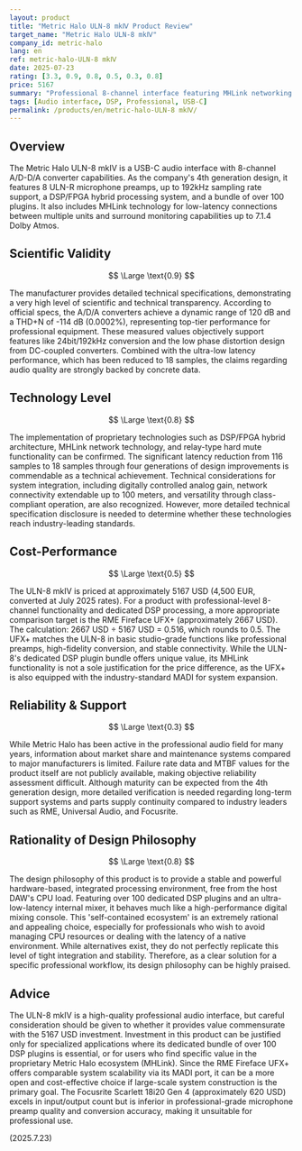 ```yaml
---
layout: product
title: "Metric Halo ULN-8 mkⅣ Product Review"
target_name: "Metric Halo ULN-8 mkⅣ"
company_id: metric-halo
lang: en
ref: metric-halo-ULN-8 mkⅣ
date: 2025-07-23
rating: [3.3, 0.9, 0.8, 0.5, 0.3, 0.8]
price: 5167
summary: "Professional 8-channel interface featuring MHLink networking and DSP plugin bundle. High quality but specialized for niche applications that can utilize its proprietary features"
tags: [Audio interface, DSP, Professional, USB-C]
permalink: /products/en/metric-halo-ULN-8 mkⅣ/
---
```

## Overview

The Metric Halo ULN-8 mkⅣ is a USB-C audio interface with 8-channel A/D-D/A converter capabilities. As the company's 4th generation design, it features 8 ULN-R microphone preamps, up to 192kHz sampling rate support, a DSP/FPGA hybrid processing system, and a bundle of over 100 plugins. It also includes MHLink technology for low-latency connections between multiple units and surround monitoring capabilities up to 7.1.4 Dolby Atmos.

## Scientific Validity

$$ \Large \text{0.9} $$

The manufacturer provides detailed technical specifications, demonstrating a very high level of scientific and technical transparency. According to official specs, the A/D/A converters achieve a dynamic range of 120 dB and a THD+N of -114 dB (0.0002%), representing top-tier performance for professional equipment. These measured values objectively support features like 24bit/192kHz conversion and the low phase distortion design from DC-coupled converters. Combined with the ultra-low latency performance, which has been reduced to 18 samples, the claims regarding audio quality are strongly backed by concrete data.

## Technology Level

$$ \Large \text{0.8} $$

The implementation of proprietary technologies such as DSP/FPGA hybrid architecture, MHLink network technology, and relay-type hard mute functionality can be confirmed. The significant latency reduction from 116 samples to 18 samples through four generations of design improvements is commendable as a technical achievement. Technical considerations for system integration, including digitally controlled analog gain, network connectivity extendable up to 100 meters, and versatility through class-compliant operation, are also recognized. However, more detailed technical specification disclosure is needed to determine whether these technologies reach industry-leading standards.

## Cost-Performance

$$ \Large \text{0.5} $$

The ULN-8 mkⅣ is priced at approximately 5167 USD (4,500 EUR, converted at July 2025 rates). For a product with professional-level 8-channel functionality and dedicated DSP processing, a more appropriate comparison target is the RME Fireface UFX+ (approximately 2667 USD). The calculation: 2667 USD ÷ 5167 USD = 0.516, which rounds to 0.5. The UFX+ matches the ULN-8 in basic studio-grade functions like professional preamps, high-fidelity conversion, and stable connectivity. While the ULN-8's dedicated DSP plugin bundle offers unique value, its MHLink functionality is not a sole justification for the price difference, as the UFX+ is also equipped with the industry-standard MADI for system expansion.

## Reliability & Support

$$ \Large \text{0.3} $$

While Metric Halo has been active in the professional audio field for many years, information about market share and maintenance systems compared to major manufacturers is limited. Failure rate data and MTBF values for the product itself are not publicly available, making objective reliability assessment difficult. Although maturity can be expected from the 4th generation design, more detailed verification is needed regarding long-term support systems and parts supply continuity compared to industry leaders such as RME, Universal Audio, and Focusrite.

## Rationality of Design Philosophy

$$ \Large \text{0.8} $$

The design philosophy of this product is to provide a stable and powerful hardware-based, integrated processing environment, free from the host DAW's CPU load. Featuring over 100 dedicated DSP plugins and an ultra-low-latency internal mixer, it behaves much like a high-performance digital mixing console. This 'self-contained ecosystem' is an extremely rational and appealing choice, especially for professionals who wish to avoid managing CPU resources or dealing with the latency of a native environment. While alternatives exist, they do not perfectly replicate this level of tight integration and stability. Therefore, as a clear solution for a specific professional workflow, its design philosophy can be highly praised.

## Advice

The ULN-8 mkⅣ is a high-quality professional audio interface, but careful consideration should be given to whether it provides value commensurate with the 5167 USD investment. Investment in this product can be justified only for specialized applications where its dedicated bundle of over 100 DSP plugins is essential, or for users who find specific value in the proprietary Metric Halo ecosystem (MHLink). Since the RME Fireface UFX+ offers comparable system scalability via its MADI port, it can be a more open and cost-effective choice if large-scale system construction is the primary goal. The Focusrite Scarlett 18i20 Gen 4 (approximately 620 USD) excels in input/output count but is inferior in professional-grade microphone preamp quality and conversion accuracy, making it unsuitable for professional use.

(2025.7.23)
